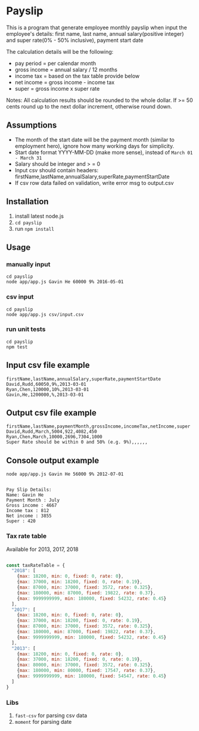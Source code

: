 # Payslip

This is a program that generate employee monthly payslip when input the employee's details: first name, last name, annual salary(positive integer) and super rate(0% - 50% inclusive), payment start date


The calculation details will be the following:
<ul>
<li>pay period = per calendar month</li>
<li>gross income = annual salary / 12 months</li>
<li>income tax = based on the tax table provide below</li>
<li>net income = gross income - income tax</li>
<li>super = gross income x super rate</li>
</ul>

Notes: All calculation results should be rounded to the whole dollar. If >= 50 cents round up to the next dollar increment, otherwise round down.



## Assumptions
* The month of the start date will be the payment month (similar to employment hero), ignore how many working days for simplicity.
* Start date format YYYY-MM-DD (make more sense), instead of `March 01 - March 31`
* Salary should be integer and > = 0
* Input csv should contain headers: firstName,lastName,annualSalary,superRate,paymentStartDate
* If csv row data failed on validation, write error msg to output.csv

## Installation
1. install latest node.js
2. `cd payslip`
3. run `npm install`

## Usage

### manually input
```shell
cd payslip
node app/app.js Gavin He 60000 9% 2016-05-01
```
### csv input

```shell
cd payslip
node app/app.js csv/input.csv
```
### run unit tests
```shell
cd payslip
npm test
```
## Input csv file example
```csv
firstName,lastName,annualSalary,superRate,paymentStartDate
David,Rudd,60050,9%,2013-03-01
Ryan,Chen,120000,10%,2013-03-01
Gavin,He,1200000,%,2013-03-01
```

## Output csv file example
```csv
firstName,lastName,paymentMonth,grossIncome,incomeTax,netIncome,super
David,Rudd,March,5004,922,4082,450
Ryan,Chen,March,10000,2696,7304,1000
Super Rate should be within 0 and 50% (e.g. 9%),,,,,,
```


## Console output example
`node app/app.js Gavin He 56000 9% 2012-07-01
`
```

Pay Slip Details:
Name: Gavin He
Payment Month : July
Gross income : 4667
Income tax : 812
Net income : 3855
Super : 420

```

### Tax rate table 
Available for 2013, 2017, 2018

```javascript

const taxRateTable = {
  "2018": [
    {max: 18200, min: 0, fixed: 0, rate: 0},
    {max: 37000, min: 18200, fixed: 0, rate: 0.19},
    {max: 87000, min: 37000, fixed: 3572, rate: 0.325},
    {max: 180000, min: 87000, fixed: 19822, rate: 0.37},
    {max: 9999999999, min: 180000, fixed: 54232, rate: 0.45}
  ],
  "2017": [
    {max: 18200, min: 0, fixed: 0, rate: 0},
    {max: 37000, min: 18200, fixed: 0, rate: 0.19},
    {max: 87000, min: 37000, fixed: 3572, rate: 0.325},
    {max: 180000, min: 87000, fixed: 19822, rate: 0.37},
    {max: 9999999999, min: 180000, fixed: 54232, rate: 0.45}
  ],
  "2013": [
    {max: 18200, min: 0, fixed: 0, rate: 0},
    {max: 37000, min: 18200, fixed: 0, rate: 0.19},
    {max: 80000, min: 37000, fixed: 3572, rate: 0.325},
    {max: 180000, min: 80000, fixed: 17547, rate: 0.37},
    {max: 9999999999, min: 180000, fixed: 54547, rate: 0.45}
  ]
}
```

### Libs
1. `fast-csv` for parsing csv data
2. `moment` for parsing date

